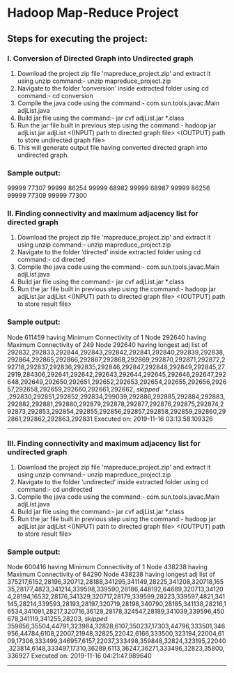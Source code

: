 # Hadoop Map-Reduce Project

## Steps for executing the project:

### I. Conversion of Directed Graph into Undirected graph

1. Download the project zip file 'mapreduce_project.zip' and extract it using unzip command:- unzip mapreduce_project.zip
2. Navigate to the folder ‘conversion’ inside extracted folder using cd command:- cd conversion
3. Compile the java code using the command:- com.sun.tools.javac.Main adjList.java
4. Build jar file using the command:- jar cvf adjList.jar *.class
5. Run the jar file built in previous step using the command:- hadoop jar adjList.jar adjList <(INPUT) path to directed graph file> <(OUTPUT) path to store undirected graph file>
6. This will generate output file having converted directed graph into undirected graph.

### Sample output:

99999	77307
99999	86254
99999	68982
99999	68987
99999	86256
99999	77309
99999	77300


### II. Finding connectivity and maximum adjacency list for directed graph
1. Download the project zip file 'mapreduce_project.zip' and extract it using unzip command:- unzip mapreduce_project.zip
2. Navigate to the folder ‘directed’ inside extracted folder using cd command:- cd directed
3. Compile the java code using the command:- com.sun.tools.javac.Main adjList.java
4. Build jar file using the command:- jar cvf adjList.jar *.class
5. Run the jar file built in previous step using the command:- hadoop jar adjList.jar adjList <(INPUT) path to directed graph file> <(OUTPUT) path to store result file> 

### Sample output:
Node 611459 having Minimum Connectivity of 1
Node 292640 having Maximum Connectivity of 249
Node 292640 having longest adj list of 292832,292833,292844,292843,292842,292841,292840,292839,292838,292864,292865,292866,292867,292868,292869,292870,292871,292872,292718,292837,292836,292835,292846,292847,292848,292849,292845,272919,284306,292641,292642,292643,292644,292645,292646,292647,292648,292649,292650,292651,292652,292653,292654,292655,292656,292657,292658,292659,292660,292661,292662,
*skipped* 
,292830,292851,292852,292834,299039,292886,292885,292884,292883,292882,292881,292880,292879,292878,292877,292876,292875,292874,292873,292853,292854,292855,292856,292857,292858,292859,292860,292861,292862,292863,292831
Executed on: 2019-11-16 03:13:58.109326
*********************************************************


### III. Finding connectivity and maximum adjacency list for undirected graph
1. Download the project zip file 'mapreduce_project.zip' and extract it using unzip command:- unzip mapreduce_project.zip
2. Navigate to the folder ‘undirected’ inside extracted folder using cd command:- cd undirected
3. Compile the java code using the command:- com.sun.tools.javac.Main adjList.java
4. Build jar file using the command:- jar cvf adjList.jar *.class
5. Run the jar file built in previous step using the command:- hadoop jar adjList.jar adjList <(INPUT) path to directed graph file> <(OUTPUT) path to store result file> 

### Sample output:
Node 600416 having Minimum Connectivity of 1
Node 438238 having Maximum Connectivity of 84290
Node 438238 having longest adj list of 375217,6152,28196,320712,28188,341295,341149,28225,341208,320718,16535,28177,4823,341214,339598,339590,28186,448192,64689,320713,341204,28194,16532,28176,341329,320717,28179,339599,28223,339597,4821,341145,28214,339593,28193,28197,320719,28198,340790,28185,341138,28216,16534,341091,28217,320716,36128,28178,324547,28189,341039,339596,450678,341119,341255,28203,
*skipped*
359856,35504,44791,323984,32828,6107,350237,17303,44796,333501,346956,44784,6108,22007,21948,32825,22042,6166,333500,323194,22004,6109,17306,333499,346957,6157,22037,333498,359848,32824,323195,22040,323814,6148,333497,17310,36289,6113,36247,36271,333496,32823,35800,336927
Executed on: 2019-11-16 04:21:47.989640
*********************************************************
